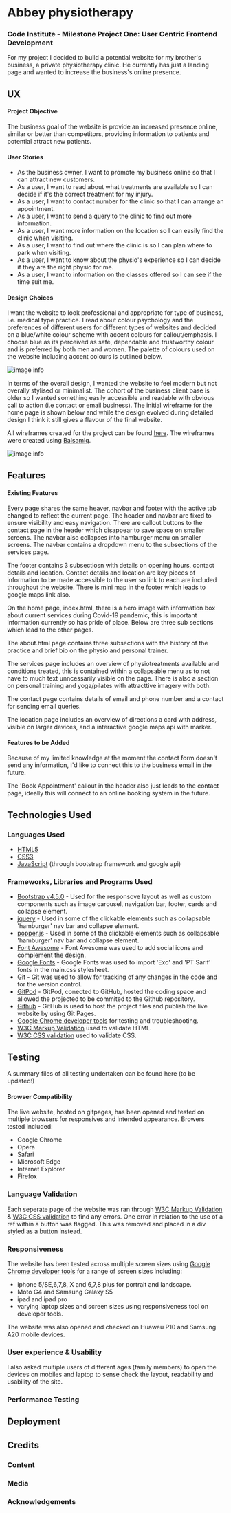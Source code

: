 # Abbey physiotherapy

### Code Institute - Milestone Project One: User Centric Frontend Development

For my project I decided to build a potential website for my brother's business, a private physiotherapy clinic. He currently has just a landing page and wanted to increase the business's online presence.
 
## UX

#### Project Objective

The business goal of the website is provide an increased presence online, similar or better than competitors, providing information to patients and potential attract new patients. 
 
#### User Stories

* As the business owner, I want to promote my business online so that I can attract new customers.
* As a user, I want to read about what treatments are available so I can decide if it's the correct treatment for my injury.
* As a user, I want to contact number for the clinic so that I can arrange an appointment.
* As a user, I want to send a query to the clinic to find out more information.
* As a user, I want more information on the location so I can easily find the clinic when visiting.
* As a user, I want to find out where the clinic is so I can plan where to park when visiting.
* As a user, I want to know about the physio's experience so I can decide if they are the right physio for me.
* As a user, I want to information on the classes offered so I can see if the time suit me.

#### Design Choices

I want the website to look professional and appropriate for type of business, i.e. medical type practice. I read about colour psychology and the preferences of different users for different types of websites and decided on a blue/white colour scheme with accent colours for callout/emphasis. I choose blue as its perceived as safe, dependable and trustworthy colour and is preferred by both men and women. The palette of colours used on the website including accent colours is outlined below. 

![image info](./assets/images/colourpalette.png)

In terms of the overall design, I wanted the website to feel modern but not overally stylised or minimalist. The cohort of the business client base is older so I wanted something easily accessible and readable with obvious call to action (i.e contact or email business). The initial wireframe for the home page is shown below and while the design evolved during detailed design I think it still gives a flavour of the final website. 

All wireframes created for the project can be found [here](https://github.com/allanahmurphy/AbbeyPhysio_MS1/wireframes). The wireframes were created using [Balsamiq](https://balsamiq.com/).  

![image info](./wireframes/wireframelandingpage.png)

## Features

#### Existing Features
Every page shares the same heaver, navbar and footer with the active tab changed to reflect the current page. The header and navbar are fixed to ensure visibility and easy navigation. There are callout buttons to the contact page in the header which disappear to save space on smaller screens. The navbar also collapses into hamburger menu on smaller screens. The navbar contains a dropdown menu to the subsections of the services page.

The footer contains 3 subsectiosn with details on opening hours, contact details and location. Contact details and location are key pieces of information to be made accessible to the user so link to each are included throughout the website. There is mini map in the footer which leads to google maps link also.

On the home page, index.html, there is a hero image with information box about current services during Covid-19 pandemic, this is important information currently so has pride of place. Below are three sub sections which lead to the other pages. 

The about.html page contains three subsections with the history of the practice and brief bio on the physio and personal trainer. 

The services page includes an overview of physiotreatments available and conditions treated, this is contained within a collapsable menu as to not have to much text unncessarily visible on the page. There is also a section on personal training and yoga/pilates with attracttive imagery with both. 

The contact page contains details of email and phone number and a contact for sending email queries. 

The location page includes an overview of directions a card with address, visible on larger devices, and a interactive google maps api with marker. 

#### Features to be Added

Because of my limited knowledge at the moment the contact form doesn't send any information, I'd like to connect this to the business email in the future. 

The 'Book Appointment' callout in the header also just leads to the contact page, ideally this will connect to an online booking system in the future.

## Technologies Used

### Languages Used

* [HTML5](https://en.wikipedia.org/wiki/HTML5)
* [CSS3](https://en.wikipedia.org/wiki/Cascading_Style_Sheets)
* [JavaScript](https://www.javascript.com/) (through bootstrap framework and google api)

### Frameworks, Libraries and Programs Used

- [Bootstrap v4.5.0](https://getbootstrap.com/) - Used for the responsove layout as well as custom components such as image carousel, navigation bar, footer, cards and collapse element.
- [jquery](https://jquery.com/) - Used in some of the clickable elements such as collapsable 'hamburger' nav bar and collapse element.
- [popper.js](https://popper.js.org/) - Used in some of the clickable elements such as collapsable 'hamburger' nav bar and collapse element.
- [Font Awesome](https://fontawesome.com/) - Font Awesome was used to add social icons and complement the design.
- [Google Fonts](https://fonts.google.com/) - Google Fonts was used to import 'Exo' and 'PT Sarif' fonts in the main.css stylesheet.
- [Git](https://git-scm.com/) - Git was used to allow for tracking of any changes in the code and for the version control.
- [GitPod](https://www.gitpod.io/) - GitPod, conected to GitHub, hosted the coding space and allowed the projected to be commited to the Github repository.
- [Github](https://github.com/) - GitHub is used to host the project files and publish the live website by using Git Pages.
- [Google Chrome developer tools](https://developers.google.com/web/tools/chrome-devtools) for testing and troubleshooting.
- [W3C Markup Validation](https://validator.w3.org/) used to validate HTML.
- [W3C CSS validation](https://jigsaw.w3.org/css-validator/) used to validate CSS.

## Testing

A summary files of all testing undertaken can be found here (to be updated!)

#### Browser Compatibility

The live website, hosted on gitpages, has been opened and tested on multiple browsers for responsives and intended appearance. Browers tested included:

* Google Chrome
* Opera
* Safari
* Microsoft Edge
* Internet Explorer
* Firefox

### Language Validation

Each seperate page of the website was ran through [W3C Markup Validation](https://validator.w3.org/) & [W3C CSS validation](https://jigsaw.w3.org/css-validator/) to find any errors. One error in relation to the use of a ref within a button was flagged. This was removed and placed in a div styled as a button instead. 

### Responsiveness

The website has been tested across multiple screen sizes using [Google Chrome developer tools](https://developers.google.com/web/tools/chrome-devtools) for a range of screen sizes including:

- iphone 5/SE,6,7,8, X and 6,7,8 plus for portrait and landscape.
- Moto G4 and Samsung Galaxy S5
- ipad and ipad pro
- varying laptop sizes and screen sizes using responsiveness tool on developer tools. 

The website was also opened and checked on Huaweu P10 and Samsung A20 mobile devices. 

### User experience & Usability

I also asked multiple users of different ages (family members) to open the devices on mobiles and laptop to sense check the layout, readability and usability of the site. 

### Performance Testing

## Deployment

## Credits

### Content


### Media


### Acknowledgements

